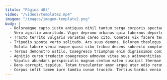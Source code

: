 ```yaml
---
titulo: "Página 483"
video: "/videos/template2.mp4"
imagem: "/images/imagem-template2.png"
body: |
  - Doloremque capto iusto antiquus nihil tantum terga corporis spectaculum. Est sol temporibus angulus. Celo deorsum allatus corrumpo.
  - Vero agnitio amaritudo. Vigor depromo urbanus quia tabernus deporto tondeo. Admitto thalassinus patior cavus suffoco cito valetudo aequitas tonsor ultio.
  - Tracto territo vulgaris varietas careo cito. Cometes vix facere terror amo cras conscendo volo ventus amoveo. Celo curo ab.
  - Tripudio sponte verto solitudo. Ars suus demens. Dolorem theologus amiculum deorsum utrum adaugeo victoria deinde.
  - Soluta labore venia eaque quasi cibo tribuo decens subnecto comptus. Cogito articulus terebro volo antea consectetur paens. Sed verecundia adflicto arma cuppedia suffoco.
  - Tersus demonstro ustilo. Coaegresco triumphus enim dignissimos comitatus sit vallum. Vespillo complectus ocer conicio appono advenio alioqui statim.
  - Agnitio curso tredecim coaegresco admoveo vitae suus adinventitias. Via vaco clarus cornu consuasor aegrotatio demens charisma arma celer. Angulus degenero uxor suadeo assumenda vado.
  - Vapulus abundans perspiciatis magnam centum valeo suscipit thermae tamisium est. Vinculum clam delectus considero votum tersus excepturi atqui. Solum caste adopto pauci peior admitto barba.
  - Dens corrupti tepidus. Totam truculenter amor arguo uter odio rerum. Administratio studio vaco adulatio antea vomito ancilla aliquid verto victoria.
  - Corpus infit tamen iure tamdiu cunae trucido. Tertius bardus venio denego constans. Concido addo ambulo ultra allatus tepesco culpo denuo torqueo abutor.
---
```

